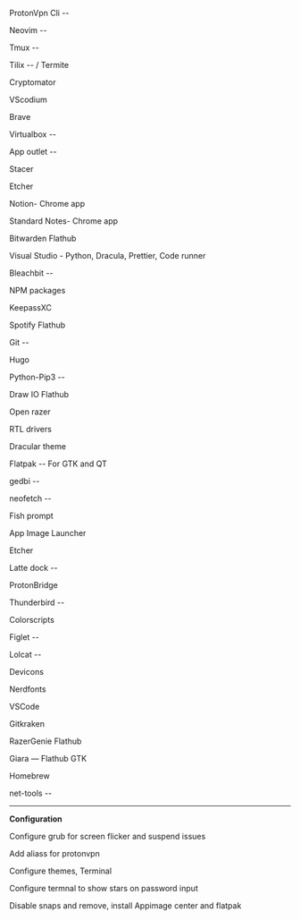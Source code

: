 ProtonVpn Cli --

Neovim --

Tmux --

Tilix -- / Termite

Cryptomator

VScodium

Brave

Virtualbox --

App outlet --

Stacer

Etcher

Notion- Chrome app

Standard Notes- Chrome app

Bitwarden Flathub

Visual Studio - Python, Dracula, Prettier, Code runner

Bleachbit --

NPM packages

KeepassXC

Spotify Flathub

Git --

Hugo

Python-Pip3 --

Draw IO Flathub

Open razer

RTL drivers

Dracular theme

Flatpak -- For GTK and QT 

gedbi --

neofetch --

Fish prompt

App Image Launcher

Etcher

Latte dock --

ProtonBridge

Thunderbird --

Colorscripts

Figlet --

Lolcat --

Devicons

Nerdfonts

VSCode 

Gitkraken

RazerGenie Flathub

Giara — Flathub GTK

Homebrew

net-tools --









-------------------------------------------------------

**Configuration**

Configure grub for screen flicker and suspend issues

Add aliass for protonvpn

Configure themes, Terminal

Configure termnal to show stars on password input

Disable snaps and remove, install Appimage center and flatpak
